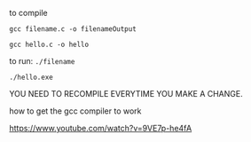 to compile

`gcc filename.c -o filenameOutput`

`gcc hello.c -o hello`

to run:
`./filename`

`./hello.exe`

YOU NEED TO RECOMPILE EVERYTIME YOU MAKE A CHANGE.



how to get the gcc compiler to work

https://www.youtube.com/watch?v=9VE7p-he4fA